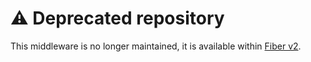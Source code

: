 # ⚠️ Deprecated repository

This middleware is no longer maintained, it is available within [Fiber v2](https://github.com/gofiber/fiber/tree/master/middleware/proxy).
